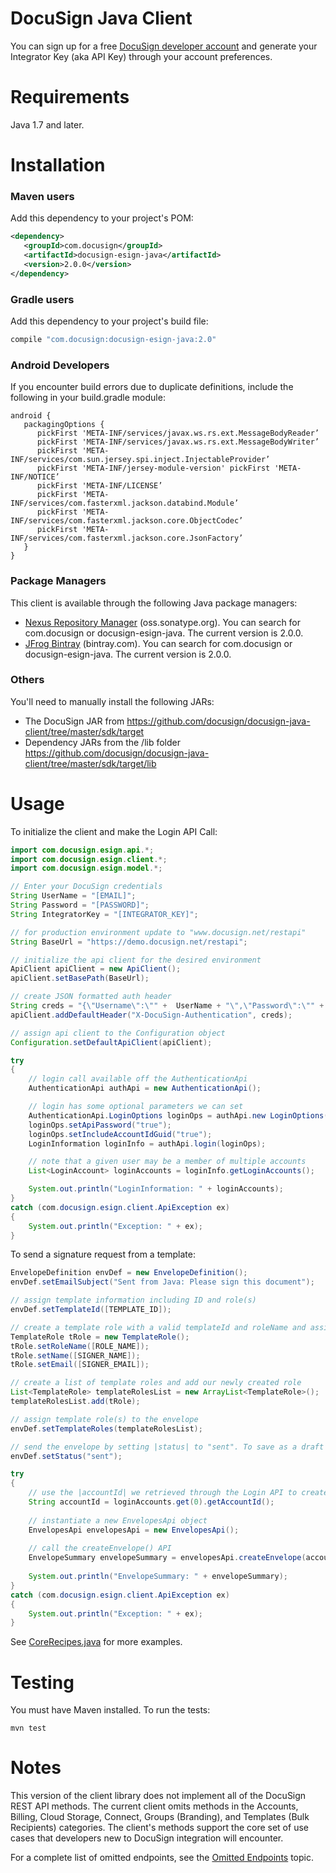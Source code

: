 # DocuSign Java Client

You can sign up for a free [DocuSign developer account](https://secure.docusign.com/signup/developer) and generate your Integrator Key (aka API Key) through your account preferences.

Requirements
============

Java 1.7 and later.  

Installation
============

### Maven users

Add this dependency to your project's POM:

```xml
<dependency>
   <groupId>com.docusign</groupId>
   <artifactId>docusign-esign-java</artifactId>
   <version>2.0.0</version>
</dependency>
```

### Gradle users

Add this dependency to your project's build file:

```groovy
compile "com.docusign:docusign-esign-java:2.0"
```

### Android Developers 

If you encounter build errors due to duplicate definitions, include the following in your build.gradle module:

```
android {
   packagingOptions {
      pickFirst 'META-INF/services/javax.ws.rs.ext.MessageBodyReader’
      pickFirst 'META-INF/services/javax.ws.rs.ext.MessageBodyWriter’
      pickFirst 'META-INF/services/com.sun.jersey.spi.inject.InjectableProvider’
      pickFirst 'META-INF/jersey-module-version' pickFirst 'META-INF/NOTICE’
      pickFirst 'META-INF/LICENSE’
      pickFirst 'META-INF/services/com.fasterxml.jackson.databind.Module’
      pickFirst 'META-INF/services/com.fasterxml.jackson.core.ObjectCodec’
      pickFirst 'META-INF/services/com.fasterxml.jackson.core.JsonFactory’
   }
}
```

### Package Managers

This client is available through the following Java package managers:

- [Nexus Repository Manager](https://oss.sonatype.org/#nexus-search;quick~docusign-esign-java) (oss.sonatype.org). You can search for com.docusign or docusign-esign-java. The current version is 2.0.0.
- [JFrog Bintray](https://bintray.com/search?query=docusign-esign-java) (bintray.com). You can search for com.docusign or docusign-esign-java. The current version is 2.0.0.


### Others

You'll need to manually install the following JARs:

* The DocuSign JAR from https://github.com/docusign/docusign-java-client/tree/master/sdk/target
* Dependency JARs from the /lib folder https://github.com/docusign/docusign-java-client/tree/master/sdk/target/lib


Usage
=====

To initialize the client and make the Login API Call:

```java
import com.docusign.esign.api.*;
import com.docusign.esign.client.*;
import com.docusign.esign.model.*;

// Enter your DocuSign credentials
String UserName = "[EMAIL]";
String Password = "[PASSWORD]";    
String IntegratorKey = "[INTEGRATOR_KEY]";

// for production environment update to "www.docusign.net/restapi"
String BaseUrl = "https://demo.docusign.net/restapi";

// initialize the api client for the desired environment
ApiClient apiClient = new ApiClient();
apiClient.setBasePath(BaseUrl);

// create JSON formatted auth header
String creds = "{\"Username\":\"" +  UserName + "\",\"Password\":\"" +  Password + "\",\"IntegratorKey\":\"" +  IntegratorKey + "\"}";
apiClient.addDefaultHeader("X-DocuSign-Authentication", creds);

// assign api client to the Configuration object
Configuration.setDefaultApiClient(apiClient);

try
{
	// login call available off the AuthenticationApi
	AuthenticationApi authApi = new AuthenticationApi();

	// login has some optional parameters we can set
	AuthenticationApi.LoginOptions loginOps = authApi.new LoginOptions();
	loginOps.setApiPassword("true");
	loginOps.setIncludeAccountIdGuid("true");
	LoginInformation loginInfo = authApi.login(loginOps);

	// note that a given user may be a member of multiple accounts
	List<LoginAccount> loginAccounts = loginInfo.getLoginAccounts();

	System.out.println("LoginInformation: " + loginAccounts);
}
catch (com.docusign.esign.client.ApiException ex)
{
	System.out.println("Exception: " + ex);
}
```

To send a signature request from a template:

```java
EnvelopeDefinition envDef = new EnvelopeDefinition();
envDef.setEmailSubject("Sent from Java: Please sign this document");

// assign template information including ID and role(s)
envDef.setTemplateId([TEMPLATE_ID]);

// create a template role with a valid templateId and roleName and assign signer info
TemplateRole tRole = new TemplateRole();
tRole.setRoleName([ROLE_NAME]);
tRole.setName([SIGNER_NAME]);
tRole.setEmail([SIGNER_EMAIL]);

// create a list of template roles and add our newly created role
List<TemplateRole> templateRolesList = new ArrayList<TemplateRole>();
templateRolesList.add(tRole);

// assign template role(s) to the envelope 
envDef.setTemplateRoles(templateRolesList);

// send the envelope by setting |status| to "sent". To save as a draft set to "created"
envDef.setStatus("sent");

try
{
	// use the |accountId| we retrieved through the Login API to create the Envelope
	String accountId = loginAccounts.get(0).getAccountId();
	
	// instantiate a new EnvelopesApi object
	EnvelopesApi envelopesApi = new EnvelopesApi();
	
	// call the createEnvelope() API
	EnvelopeSummary envelopeSummary = envelopesApi.createEnvelope(accountId, envDef);
	
	System.out.println("EnvelopeSummary: " + envelopeSummary);
}
catch (com.docusign.esign.client.ApiException ex)
{
	System.out.println("Exception: " + ex);
}
```

See [CoreRecipes.java](https://github.com/docusign/docusign-java-client/blob/master/test/Recipes/CoreRecipes.java) for more examples.

Testing
=======

You must have Maven installed. To run the tests:

    mvn test

Notes
=======

This version of the client library does not implement all of the DocuSign REST API methods. The current client omits methods in the Accounts, Billing, Cloud Storage, Connect, Groups (Branding), and Templates (Bulk Recipients) categories. The client's methods support the core set of use cases that developers new to DocuSign integration will encounter. 

For a complete list of omitted endpoints, see the [Omitted Endpoints](./omitted_endpoints.md) topic.
